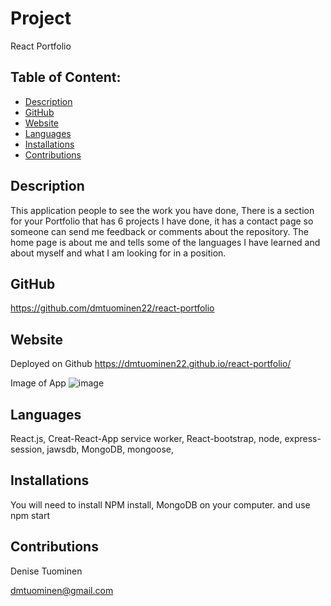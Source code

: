 # Project  
  React Portfolio
## Table of Content:
* [Description](#description)
* [GitHub](#github)
* [Website](#website)
* [Languages](#languages)
* [Installations](#installations)
* [Contributions](#contributions)

## Description
This application people to see the work you have done, There is a section for your Portfolio that has 6 projects I have done, it has a contact page so someone can send me feedback or comments about the repository.  The home page is about me and tells some of the languages I have learned and about myself and what I am looking for in a position.
    


## GitHub
https://github.com/dmtuominen22/react-portfolio

## Website 
Deployed on Github
https://dmtuominen22.github.io/react-portfolio/

Image of App
![image](https://user-images.githubusercontent.com/84994258/140099777-d0853bd9-cc8a-494f-a72d-740d7a2e1623.png)

## Languages
  React.js, Creat-React-App service worker, React-bootstrap, node, express-session, jawsdb, MongoDB, mongoose, 
## Installations
  You will need to install NPM install, MongoDB on your computer.
and use npm start 
## Contributions
  Denise Tuominen
  
  dmtuominen@gmail.com 




